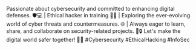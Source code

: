 Passionate about cybersecurity and committed to enhancing digital defenses. 🛡️💻 | Ethical hacker in training 🕵️‍♂️ | Exploring the ever-evolving world of cyber threats and countermeasures. 🌐 | Always eager to learn, share, and collaborate on security-related projects. 💬🔒 Let's make the digital world safer together! 💪🌐 #Cybersecurity #EthicalHacking #InfoSec
